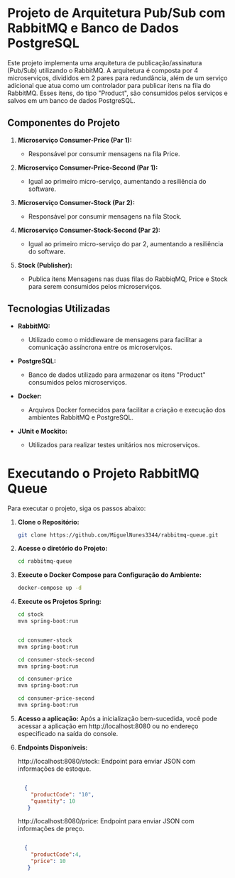 # Projeto de Arquitetura Pub/Sub com RabbitMQ e Banco de Dados PostgreSQL

Este projeto implementa uma arquitetura de publicação/assinatura (Pub/Sub) utilizando o RabbitMQ. A arquitetura é composta por 4 microserviços, divididos em 2 pares para redundância, além de um serviço adicional que atua como um controlador para publicar itens na fila do RabbitMQ. Esses itens, do tipo "Product", são consumidos pelos serviços e salvos em um banco de dados PostgreSQL.

## Componentes do Projeto

1. **Microserviço Consumer-Price (Par 1):**
   - Responsável por consumir mensagens na fila Price.

2. **Microserviço Consumer-Price-Second (Par 1):**
   - Igual ao primeiro micro-serviço, aumentando a resiliência do software.

3. **Microserviço Consumer-Stock (Par 2):**
   - Responsável por consumir mensagens na fila Stock.

4. **Microserviço Consumer-Stock-Second (Par 2):**
   - Igual ao primeiro micro-serviço do par 2, aumentando a resiliência do software.

5. **Stock (Publisher):**
   - Publica itens Mensagens nas duas filas do RabbiqMQ, Price e Stock para serem consumidos pelos microserviços.

## Tecnologias Utilizadas

- **RabbitMQ:**
  - Utilizado como o middleware de mensagens para facilitar a comunicação assíncrona entre os microserviços.

- **PostgreSQL:**
  - Banco de dados utilizado para armazenar os itens "Product" consumidos pelos microserviços.

- **Docker:**
  - Arquivos Docker fornecidos para facilitar a criação e execução dos ambientes RabbitMQ e PostgreSQL.

- **JUnit e Mockito:**
  - Utilizados para realizar testes unitários nos microserviços.

# Executando o Projeto RabbitMQ Queue

Para executar o projeto, siga os passos abaixo:

1. **Clone o Repositório:**
   ```bash
   git clone https://github.com/MiguelNunes3344/rabbitmq-queue.git

2. **Acesse o diretório do Projeto:**
   ```bash
   cd rabbitmq-queue
3. **Execute o Docker Compose para Configuração do Ambiente:**
   ```bash
   docker-compose up -d

4. **Execute os Projetos Spring:**
   ```bash
   cd stock
   mvn spring-boot:run

   
   cd consumer-stock
   mvn spring-boot:run

   cd consumer-stock-second
   mvn spring-boot:run
   
   cd consumer-price
   mvn spring-boot:run
   
   cd consumer-price-second
   mvn spring-boot:run

5. **Acesso a aplicação:**
  Após a inicialização bem-sucedida, você pode acessar a aplicação em http://localhost:8080 ou no endereço especificado na saída do console.
6. **Endpoints Disponíveis:**

   http://localhost:8080/stock: Endpoint para enviar JSON com informações de estoque.
   ```json
   
     {
       "productCode": "10",
       "quantity": 10
      }
   
   ```
   http://localhost:8080/price: Endpoint para enviar JSON com informações de preço.

   ```json
   
     {
       "productCode":4,
       "price": 10
      }
   
   ```

   
